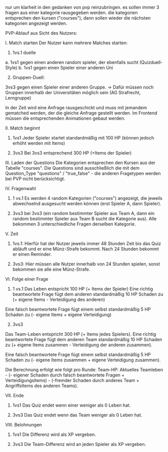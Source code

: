 nur um klarheit in den gedanken von pvp reinzubringen. es sollen immer 3 fragen aus einer kategorie rausgegeben werden. die kategorien entsprechen den kursen ("courses"), dann sollen wieder die nächsten kategorien angezeigt werden.

PVP-Ablauf aus Sicht des Nutzers:

I. Match starten
Der Nutzer kann mehrere Matches starten:
1. 1vs.1 duelle

a. 1vs1 gegen einen anderen random spieler, der ebenfalls sucht (Quizduell-Style)
b. 1vs1 gegen einen Spieler einer anderen Uni

2. Gruppen-Duell: 

3vs3 gegen einen Spieler einer anderen Gruppe.
 -> Dafür müssen noch Gruppen innerhalb der Universitäten möglich sein (AG Strafrecht, Lerngruppe)

In der Zeit wird eine Anfrage rausgeschickt und muss mit jemandem gematched werden, der die gleiche Anfrage gestellt werden.
Im Frontend müssen die entsprechenden Animationen gebaut werden.

II. Match beginnt
1. 1vs1
Jeder Spieler startet standardmäßig mit 100 HP (können jedoch erhöht werden mit Items)

2. 3vs3
Bei 3vs3 entsprechend 300 HP (+Items der Spieler)

III. Laden der Questions
Die Kategorien entsprechen den Kursen aus der Tabelle "courses". Die Questions sind ausschließlich die mit dem Question_Type "questions" / "true_false" - die anderen Fragetypen werden bei PVP nicht berücksichtigt.

IV. Fragenwahl
1. 1 vs.1
Es werden 4 random Kategorien ("courses") angezeigt, die jeweils abwechselnd ausgesucht werden können (erst Spieler A, dann Spieler).

2. 3vs3
bei 3vs3 (ein random bestimmter Spieler aus Team A, dann ein random bestimmter Spieler aus Team B sucht die Kategorie aus). Alle bekommen 3 unterschiedliche Fragen derselben Kategorie.

V. Zeit
1. 1vs.1:
Hierfür hat der Nutzer jeweils immer 48 Stunden Zeit bis das Quiz abläuft und er eine Münz-Strafe bekommt. Nach 24 Stunden bekommt er einen Reminder.

2. 3vs3:
Hier müssen alle Nutzer innerhalb von 24 Stunden spielen, sonst bekommen sie alle eine Münz-Strafe.

VI. Folge einer Frage

1. 1 vs.1
Das Leben entspricht 100 HP (+ Items der Spieler)
Eine richtig beantwortete Frage fügt dem anderen standardmäßig 10 HP Schaden zu (+ eigene Items - Verteidigung des anderen)

Eine falsch beantwortete Frage fügt einem selbst standardmäßig 5 HP Schaden zu (- eigene Items + eigene Verteidigung)

2. 3vs3

Das Team-Leben entspricht 300 HP (+ Items jedes Spielers).
Eine richtig beantwortete Frage fügt dem anderen Team standardmäßig 10 HP Schaden zu (+ eigene Items zusammen - Verteidigung der anderen zusammen).

Eine falsch beantwortete Frage fügt einem selbst standardmäßig 5 HP Schaden zu (- eigene Items zusammen + eigene Verteidigung zusammen). 

Die Berechnung erfolgt wie folgt pro Runde:
Team-HP: Aktuelles Teamleben - (- eigener Schaden durch falsch beantwortete Fragen + Verteidigungsitems) - (-fremder Schaden durch anderes Team + AngriffsItems des anderen Teams).

VII. Ende
1. 1vs1
Das Quiz endet wenn einer weniger als 0 Leben hat.

2. 3vs3
Das Quiz endet wenn das Team weniger als 0 Leben hat.

VIII. Belohnungen
1. 1vs1
Die Differenz wird als XP vergeben. 

2. 3vs3
Die Team-Differenz wird an jeden Spieler als XP vergeben.
